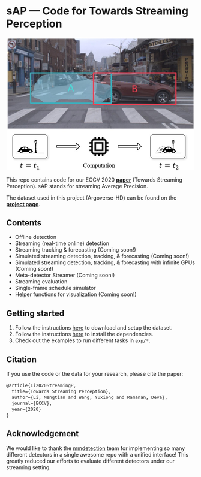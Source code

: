 # sAP &mdash; Code for Towards Streaming Perception

<p align="center"><img alt="Teaser" src="doc/img/streaming.jpg" width="500px"></p>

This repo contains code for our ECCV 2020 [**paper**](https://www.cs.cmu.edu/~mengtial/proj/streaming/Martin%20-%20Streaming%20Perception.pdf?v=0.1) (Towards Streaming Perception). sAP stands for streaming Average Precision.

The dataset used in this project (Argoverse-HD) can be found on the [**project page**](http://www.cs.cmu.edu/~mengtial/proj/streaming/).


## Contents

- Offline detection
- Streaming (real-time online) detection
- Streaming tracking \& forecasting (Coming soon!)
- Simulated streaming detection, tracking, \& forecasting (Coming soon!)
- Simulated streaming detection, tracking, \& forecasting with infinite GPUs (Coming soon!)
- Meta-detector Streamer (Coming soon!)
- Streaming evaluation
- Single-frame schedule simulator
- Helper functions for visualization (Coming soon!)


## Getting started

1. Follow the instructions [here](doc/data_setup.md) to download and setup the dataset.
1. Follow the instructions [here](doc/code_setup.md) to install the dependencies.
1. Check out the examples to run different tasks in `exp/*`.


## Citation
If you use the code or the data for your research, please cite the paper:

```
@article{Li2020StreamingP,
  title={Towards Streaming Perception},
  author={Li, Mengtian and Wang, Yuxiong and Ramanan, Deva},
  journal={ECCV},
  year={2020}
}
```

## Acknowledgement
We would like to thank the [mmdetection](https://github.com/open-mmlab/mmdetection) team for implementing so many different detectors in a single awesome repo with a unified interface! This greatly reduced our efforts to evaluate different detectors under our streaming setting.
